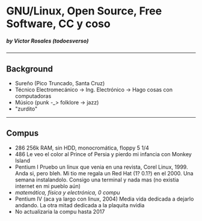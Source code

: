 # GNU/Linux, Open Source, Free Software, CC y coso
##### by Victor Rosales (todoesverso)

---
## Background

  - Sureño (Pico Truncado, Santa Cruz) 
  - Técnico Electromecánico -> Ing. Electrónico -> Hago cosas con computadoras 
  - Músico (punk -_> folklore -> jazz)
  - "zurdito"

---
## Compus

  - 286 
    256k RAM, sin HDD, monocromática, floppy 5 1/4
  - 486
    Le veo el color al Prince of Persia y pierdo mi infancia con Monkey Island
  - Pentium I
    Pruebo un linux que venia en una revista, Corel Linux, 1999. Anda si, pero bleh.
    Mi tio me regala un Red Hat (1? 0.1?) en el 2000. Una semana instalandolo. 
    Consigo una terminal y nada mas (no existia internet en mi pueblo aún)
  - _matemática, física y electrónica, 0 compu_
  - Pentium IV (aca ya largo con linux, 2004)
    Media vida dedicada a dejarlo andando. La otra mitad dedicada a la plaquita nvidia
  - No actualizaria la compu hasta 2017
    
